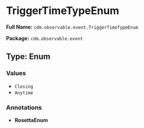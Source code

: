 # TriggerTimeTypeEnum

**Full Name:** `cdm.observable.event.TriggerTimeTypeEnum`

**Package:** `cdm.observable.event`

## Type: Enum

### Values

- `Closing`
- `Anytime`
### Annotations

- **RosettaEnum**

